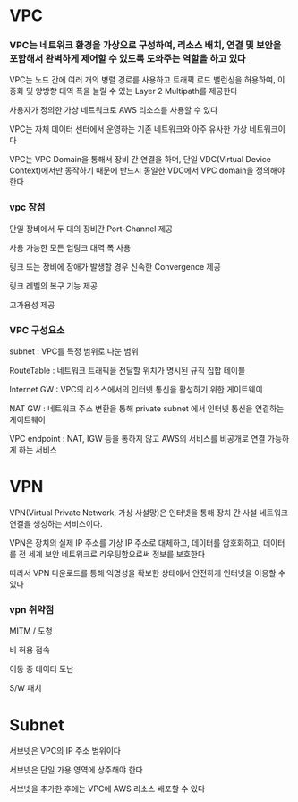 # VPC

### VPC는 네트워크 환경을 가상으로 구성하여, 리소스 배치, 연결 및 보안을 포함해서 완벽하게 제어할 수 있도록 도와주는 역할을 하고 있다

VPC는 노드 간에 여러 개의 병렬 경로를 사용하고 트래픽 로드 밸런싱을 허용하여, 이중화 및 양방향 대역 폭을 늘릴 수 있는 Layer 2 Multipath를 제공한다

사용자가 정의한 가상 네트워크로 AWS 리소스를 사용할 수 있다

VPC는 자체 데이터 센터에서 운영하는 기존 네트워크와 아주 유사한 가상 네트워크이다

VPC는 VPC Domain을 통해서 장비 간 연결을 하며, 단일 VDC(Virtual Device Context)에서만 동작하기 때문에 반드시 동일한 VDC에서 VPC domain을 정의해야 한다

### vpc 장점

단일 장비에서 두 대의 장비간 Port-Channel 제공

사용 가능한 모든 업링크 대역 폭 사용

링크 또는 장비에 장애가 발생할 경우 신속한 Convergence 제공

링크 레벨의 복구 기능 제공

고가용성 제공

### VPC 구성요소

subnet : VPC를 특정 범위로 나눈 범위

RouteTable : 네트워크 트래픽을 전달할 위치가 명시된 규칙 집합 테이블

Internet GW : VPC의 리소스에서의 인터넷 통신을 활성하기 위한 게이트웨이

NAT GW : 네트워크 주소 변환을 통해 private subnet 에서 인터넷 통신을 연결하는 게이트웨이

VPC endpoint : NAT, IGW 등을 통하지 않고 AWS의 서비스를 비공개로 연결 가능하게 하는 서비스


# VPN

VPN(Virtual Private Network, 가상 사설망)은 인터넷을 통해 장치 간 사설 네트워크 연결을 생성하는 서비스이다. 

VPN은 장치의 실제 IP 주소를 가상 IP 주소로 대체하고, 데이터를 암호화하고, 데이터를 전 세계 보안 네트워크로 라우팅함으로써 정보를 보호한다

따라서 VPN 다운로드를 통해 익명성을 확보한 상태에서 안전하게 인터넷을 이용할 수 있다


### vpn 취약점

MITM / 도청

비 허용 접속

이동 중 데이터 도난

S/W 패치




# Subnet

서브넷은 VPC의 IP 주소 범위이다 

서브넷은 단일 가용 영역에 상주해야 한다 

서브넷을 추가한 후에는 VPC에 AWS 리소스 배포할 수 있다
